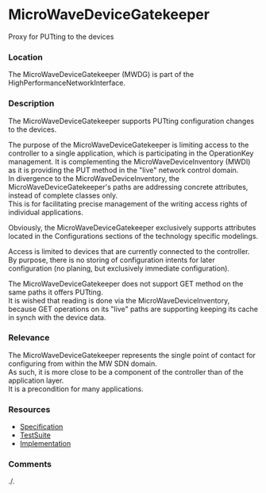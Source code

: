 # MicroWaveDeviceGatekeeper
Proxy for PUTting to the devices

### Location  
The MicroWaveDeviceGatekeeper (MWDG) is part of the HighPerformanceNetworkInterface.  

### Description  
The MicroWaveDeviceGatekeeper supports PUTting configuration changes to the devices.  

The purpose of the MicroWaveDeviceGatekeeper is limiting access to the controller to a single application, which is participating in the OperationKey management.
It is complementing the MicroWaveDeviceInventory (MWDI) as it is providing the PUT method in the "live" network control domain.  
In divergence to the MicroWaveDeviceInventory, the MicroWaveDeviceGatekeeper's paths are addressing concrete attributes, instead of complete classes only.  
This is for facilitating precise management of the writing access rights of individual applications.  

Obviously, the MicroWaveDeviceGatekeeper exclusively supports attributes located in the Configurations sections of the technology specific modelings.  

Access is limited to devices that are currently connected to the controller.  
By purpose, there is no storing of configuration intents for later configuration (no planing, but exclusively immediate configuration).

The MicroWaveDeviceGatekeeper does not support GET method on the same paths it offers PUTting.  
It is wished that reading is done via the MicroWaveDeviceInventory, because GET operations on its "live" paths are supporting keeping its cache in synch with the device data.  

### Relevance
The MicroWaveDeviceGatekeeper represents the single point of contact for configuring from within the MW SDN domain.  
As such, it is more close to be a component of the controller than of the application layer.  
It is a precondition for many applications.  

### Resources
- [Specification](./spec/)
- [TestSuite](./testing/)
- [Implementation](./server/)

### Comments
./.
